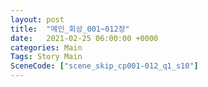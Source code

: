 ```yaml
---
layout: post
title:  "메인_회상_001~012장"
date:   2021-02-25 06:00:00 +0000
categories: Main
Tags: Story Main
SceneCode: ["scene_skip_cp001-012_q1_s10"]
---
```

